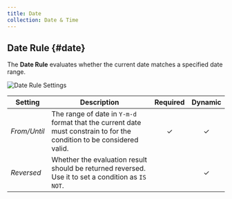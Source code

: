 ```yaml
---
title: Date
collection: Date & Time
---
```


## Date Rule {#date}

<div class="tm-resource-icon">
    <!--@include: ../assets/rules/rule-date.svg-->
</div>

The **Date Rule** evaluates whether the current date matches a specified date range.

![Date Rule Settings](./assets/rules/rule-date.webp)

| Setting | Description | Required | Dynamic |
| --- | --- | :---: | :---: |
| *From/Until* | The range of date in `Y-m-d` format that the current date must constrain to for the condition to be considered valid. | &#x2713; | &#x2713; |
| *Reversed* | Whether the evaluation result should be returned reversed. Use it to set a condition as `IS NOT`. | | &#x2713; |
<!--@include: ./advanced-rule-settings-->

